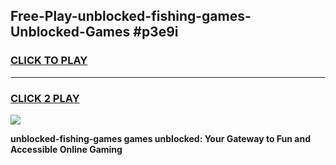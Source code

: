 
## Free-Play-unblocked-fishing-games-Unblocked-Games #p3e9i
<h3>
<a href="https://news.freeplayer.one?title=unblocked-fishing-games&ref=8M">CLICK TO PLAY</a></h3>
<hr>

<h3>
<a href="https://news.freeplayer.one?title=unblocked-fishing-games&ref=8M">CLICK 2 PLAY</a>
  
</h3>

<a href="https://news.freeplayer.one?title=unblocked-fishing-games&ref=8M"><img src="https://clearcache.store/games.png"></a>


**unblocked-fishing-games games unblocked: Your Gateway to Fun and Accessible Online Gaming**
